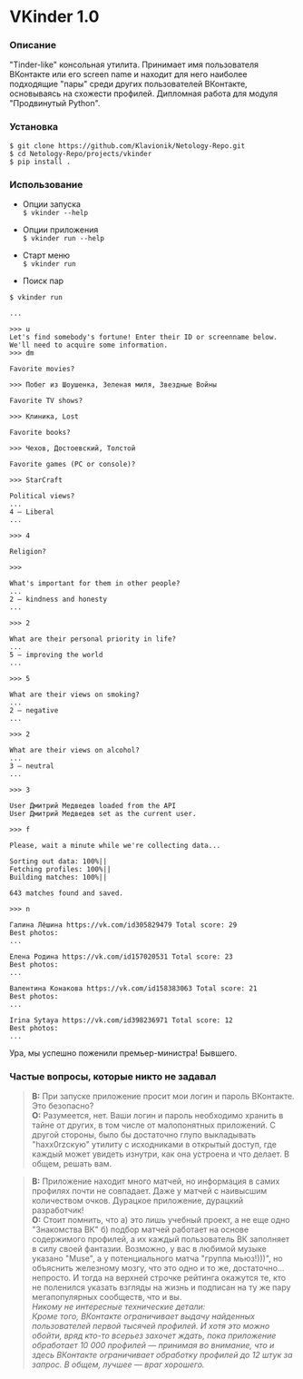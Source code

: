 # VKinder 1.0

### Описание

"Tinder-like" консольная утилита. Принимает имя пользователя ВКонтакте
или его screen name и находит для него наиболее подходящие "пары" 
среди других пользователей ВКонтакте, основываясь на схожести профилей.
Дипломная работа для модуля "Продвинутый Python".

### Установка

`$ git clone https://github.com/Klavionik/Netology-Repo.git`  
`$ cd Netology-Repo/projects/vkinder`  
`$ pip install .`

### Использование

* Опции запуска  
`$ vkinder --help`

* Опции приложения  
`$ vkinder run --help`

* Старт меню  
`$ vkinder run`

* Поиск пар
```
$ vkinder run

...

>>> u
Let's find somebody's fortune! Enter their ID or screenname below.
We'll need to acquire some information.
>>> dm

Favorite movies?

>>> Побег из Шоушенка, Зеленая миля, Звездные Войны

Favorite TV shows?

>>> Клиника, Lost

Favorite books?

>>> Чехов, Достоевский, Толстой

Favorite games (PC or console)?

>>> StarCraft

Political views?
...
4 – Liberal
...

>>> 4

Religion?

>>>

What's important for them in other people?
...
2 – kindness and honesty
...

>>> 2

What are their personal priority in life? 
...
5 – improving the world
...

>>> 5

What are their views on smoking? 
...
2 – negative
...

>>> 2

What are their views on alcohol?
...
3 – neutral
...

>>> 3

User Дмитрий Медведев loaded from the API
User Дмитрий Медведев set as the current user.

>>> f

Please, wait a minute while we're collecting data...

Sorting out data: 100%||
Fetching profiles: 100%||
Building matches: 100%||

643 matches found and saved.

>>> n

Галина Лёшина https://vk.com/id305829479 Total score: 29
Best photos:
...

Елена Родина https://vk.com/id157020531 Total score: 23
Best photos:
...

Валентина Конакова https://vk.com/id158383063 Total score: 21
Best photos:
...

Irina Sytaya https://vk.com/id398236971 Total score: 12
Best photos:
...
```

Ура, мы успешно поженили премьер-министра! Бывшего.

### Частые вопросы, которые никто не задавал

>**В:** При запуске приложение просит мои логин и пароль ВКонтакте. Это безопасно?  
**О:** Разумеется, нет. Ваши логин и пароль необходимо хранить в тайне от других,
в том числе от малопонятных приложений. С другой стороны, было бы достаточно глупо
выкладывать "haxx0rzскую" утилиту с исходниками в открытый доступ, где каждый может увидеть изнутри,
как она устроена и что делает. В общем, решать вам.

>**В:** Приложение находит много матчей, но информация в самих профилях почти не совпадает.
Даже у матчей с наивысшим количеством очков. Дурацкое приложение, дурацкий разработчик!  
**О:** Стоит помнить, что а) это лишь учебный проект, а не еще одно "Знакомства ВК"
б) подбор матчей работает на основе содержимого профилей, а их каждый пользователь ВК заполняет
в силу своей фантазии. Возможно, у вас в любимой музыке указано "Muse", а у потенциального матча "группа мьюз!)))", 
но объяснить железному мозгу, что это одно и то же, достаточно... непросто. И тогда на верхней
строчке рейтинга окажутся те, кто не поленился указать взгляды на жизнь и подписан на ту же пару
мегапопулярных сообществ, что и вы.  
_Никому не интересные технические детали:  
Кроме того, ВКонтакте ограничивает выдачу найденных пользователей первой тысячей профилей. 
И хотя это можно обойти, вряд кто-то всерьез захочет ждать, пока приложение обработает 10 000 профилей — 
принимая во внимание, что и здесь ВКонтакте ограничивает обработку профилей до 12 штук за запрос. 
В общем, лучшее — враг хорошего._
